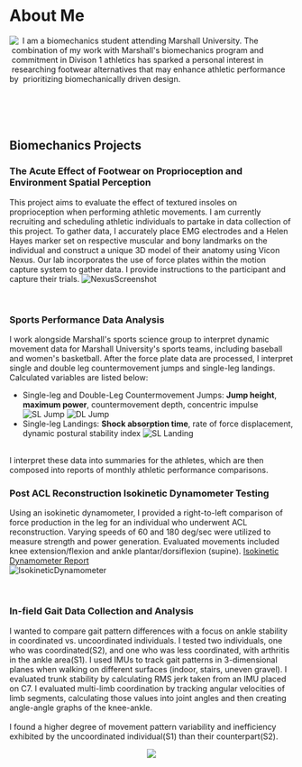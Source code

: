 # About Me 

<img align="left" src="https://github.com/user-attachments/assets/e5d28121-61a4-443a-adf3-d8137785d633">
&nbsp;I am a biomechanics student attending Marshall University. The 
&nbsp;combination of my work with Marshall's biomechanics program and 
&nbsp;commitment in Divison 1 athletics has sparked a personal interest in 
&nbsp;researching footwear alternatives that may enhance athletic performance by 
&nbsp;prioritizing biomechanically driven design.
<br /><br /><br /><br /><br />

## Biomechanics Projects

### The Acute Effect of Footwear on Proprioception and Environment Spatial Perception
This project aims to evaluate the effect of textured insoles on proprioception when performing athletic movements. I am currently recruiting and scheduling athletic individuals to partake in data collection of this project. To gather data, I accurately place EMG electrodes and a Helen Hayes marker set on respective muscular and bony landmarks on the individual and construct a unique 3D model of their anatomy using Vicon Nexus. Our lab incorporates the use of force plates within the motion capture system to gather data. I provide instructions to the participant and capture their trials. 
![NexusScreenshot](https://github.com/user-attachments/assets/be9da97e-0c95-46a2-aaf6-3ea4b95a2143)

<br />

### Sports Performance Data Analysis
I work alongside Marshall's sports science group to interpret dynamic movement data for Marshall University's sports teams, including baseball and women's basketball. After the force plate data are processed, I interpret single and double leg countermovement jumps and single-leg landings. Calculated variables are listed below: 
- Single-leg and Double-Leg Countermovement Jumps: **Jump height**, **maximum power**, countermovement depth, concentric impulse
![SL Jump](https://github.com/user-attachments/assets/21b68813-da16-438b-b3e7-cd935929a65f)
![DL Jump](https://github.com/user-attachments/assets/27829d41-e325-4f08-b12a-43ca1529e641)
- Single-leg Landings: **Shock absorption time**, rate of force displacement, dynamic postural stability index
![SL Landing ](https://github.com/user-attachments/assets/c56500ef-22ca-424a-92e9-5b6e8fbbe495)

<br />
I interpret these data into summaries for the athletes, which are then composed into reports of monthly athletic performance comparisons. 


<br />

### Post ACL Reconstruction Isokinetic Dynamometer Testing
Using an isokinetic dynamometer, I provided a right-to-left comparison of force production in the leg for an individual who underwent ACL reconstruction. Varying speeds of 60 and 180 deg/sec were utilized to measure strength and power generation. Evaluated movements included knee extension/flexion and ankle plantar/dorsiflexion (supine). [Isokinetic Dynamometer Report](https://github.com/miamcbride/Mia_McBride/blob/main/IsokineticDynamometerReport.pdf)
<br />
![IsokineticDynamometer](https://github.com/user-attachments/assets/2133750c-1647-4cb2-8168-b9d348f56a5f)

<br />

### In-field Gait Data Collection and Analysis
I wanted to compare gait pattern differences with a focus on ankle stability in coordinated vs. uncoordinated individuals. I tested two individuals, one who was coordinated(S2), and one who was less coordinated, with arthritis in the ankle area(S1). I used IMUs to track gait patterns in 3-dimensional planes when walking on different surfaces (indoor, stairs, uneven gravel). I evaluated trunk stability by calculating RMS jerk taken from an IMU placed on C7. I evaluated multi-limb coordination by tracking angular velocities of limb segments, calculating those values into joint angles and then creating angle-angle graphs of the knee-ankle. 
<br /><br />
I found a higher degree of movement pattern variability and inefficiency exhibited by the uncoordinated individual(S1) than their counterpart(S2). 
<p align="center">
  <img src="https://github.com/user-attachments/assets/3ef3944a-fca9-4247-8f7b-eee56c883884"/>
</p>
